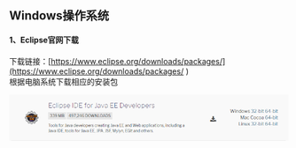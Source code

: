 Windows操作系统
---
#### 1、Eclipse官网下载
下载链接：[https://www.eclipse.org/downloads/packages/](https://www.eclipse.org/downloads/packages/
)  <br>
根据电脑系统下载相应的安装包

![Eclipse安装包](../images/Eclipse安装包.png)
